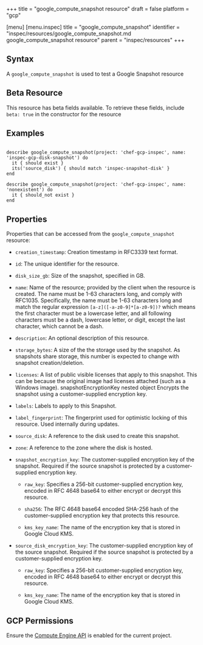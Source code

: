 +++
title = "google_compute_snapshot resource"
draft = false
platform = "gcp"

[menu]
  [menu.inspec]
    title = "google_compute_snapshot"
    identifier = "inspec/resources/google_compute_snapshot.md google_compute_snapshot resource"
    parent = "inspec/resources"
+++


## Syntax
A `google_compute_snapshot` is used to test a Google Snapshot resource


## Beta Resource
This resource has beta fields available. To retrieve these fields, include `beta: true` in the constructor for the resource

## Examples
```

describe google_compute_snapshot(project: 'chef-gcp-inspec', name: 'inspec-gcp-disk-snapshot') do
  it { should exist }
  its('source_disk') { should match 'inspec-snapshot-disk' }
end

describe google_compute_snapshot(project: 'chef-gcp-inspec', name: 'nonexistent') do
  it { should_not exist }
end
```

## Properties
Properties that can be accessed from the `google_compute_snapshot` resource:


  * `creation_timestamp`: Creation timestamp in RFC3339 text format.

  * `id`: The unique identifier for the resource.

  * `disk_size_gb`: Size of the snapshot, specified in GB.

  * `name`: Name of the resource; provided by the client when the resource is created. The name must be 1-63 characters long, and comply with RFC1035. Specifically, the name must be 1-63 characters long and match the regular expression `[a-z]([-a-z0-9]*[a-z0-9])?` which means the first character must be a lowercase letter, and all following characters must be a dash, lowercase letter, or digit, except the last character, which cannot be a dash.

  * `description`: An optional description of this resource.

  * `storage_bytes`: A size of the the storage used by the snapshot. As snapshots share storage, this number is expected to change with snapshot creation/deletion.

  * `licenses`: A list of public visible licenses that apply to this snapshot. This can be because the original image had licenses attached (such as a Windows image).  snapshotEncryptionKey nested object Encrypts the snapshot using a customer-supplied encryption key.

  * `labels`: Labels to apply to this Snapshot.

  * `label_fingerprint`: The fingerprint used for optimistic locking of this resource. Used internally during updates.

  * `source_disk`: A reference to the disk used to create this snapshot.

  * `zone`: A reference to the zone where the disk is hosted.

  * `snapshot_encryption_key`: The customer-supplied encryption key of the snapshot. Required if the source snapshot is protected by a customer-supplied encryption key.

    * `raw_key`: Specifies a 256-bit customer-supplied encryption key, encoded in RFC 4648 base64 to either encrypt or decrypt this resource.

    * `sha256`: The RFC 4648 base64 encoded SHA-256 hash of the customer-supplied encryption key that protects this resource.

    * `kms_key_name`: The name of the encryption key that is stored in Google Cloud KMS.

  * `source_disk_encryption_key`: The customer-supplied encryption key of the source snapshot. Required if the source snapshot is protected by a customer-supplied encryption key.

    * `raw_key`: Specifies a 256-bit customer-supplied encryption key, encoded in RFC 4648 base64 to either encrypt or decrypt this resource.

    * `kms_key_name`: The name of the encryption key that is stored in Google Cloud KMS.


## GCP Permissions

Ensure the [Compute Engine API](https://console.cloud.google.com/apis/library/compute.googleapis.com/) is enabled for the current project.
